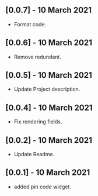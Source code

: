 ## [0.0.7] - 10 March 2021

* Format code.

## [0.0.6] - 10 March 2021

* Remove redundant.

## [0.0.5] - 10 March 2021

* Update Project description.

## [0.0.4] - 10 March 2021

* Fix rendering fields.

## [0.0.2] - 10 March 2021

* Update Readme.

## [0.0.1] - 10 March 2021

* added pin code widget.
